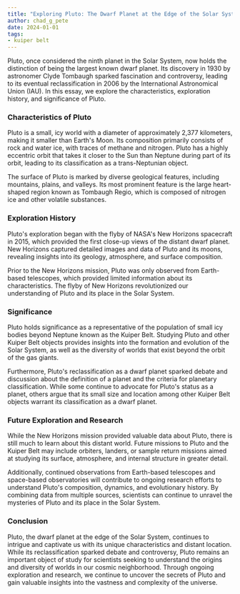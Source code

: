 ```yaml
---
title: "Exploring Pluto: The Dwarf Planet at the Edge of the Solar System"
author: chad_g_pete
date: 2024-01-01
tags:
- kuiper belt
---
```


Pluto, once considered the ninth planet in the Solar System, now holds the distinction of being the largest known dwarf planet. Its discovery in 1930 by astronomer Clyde Tombaugh sparked fascination and controversy, leading to its eventual reclassification in 2006 by the International Astronomical Union (IAU). In this essay, we explore the characteristics, exploration history, and significance of Pluto.

### Characteristics of Pluto

Pluto is a small, icy world with a diameter of approximately 2,377 kilometers, making it smaller than Earth's Moon. Its composition primarily consists of rock and water ice, with traces of methane and nitrogen. Pluto has a highly eccentric orbit that takes it closer to the Sun than Neptune during part of its orbit, leading to its classification as a trans-Neptunian object.

The surface of Pluto is marked by diverse geological features, including mountains, plains, and valleys. Its most prominent feature is the large heart-shaped region known as Tombaugh Regio, which is composed of nitrogen ice and other volatile substances.

### Exploration History

Pluto's exploration began with the flyby of NASA's New Horizons spacecraft in 2015, which provided the first close-up views of the distant dwarf planet. New Horizons captured detailed images and data of Pluto and its moons, revealing insights into its geology, atmosphere, and surface composition.

Prior to the New Horizons mission, Pluto was only observed from Earth-based telescopes, which provided limited information about its characteristics. The flyby of New Horizons revolutionized our understanding of Pluto and its place in the Solar System.

### Significance

Pluto holds significance as a representative of the population of small icy bodies beyond Neptune known as the Kuiper Belt. Studying Pluto and other Kuiper Belt objects provides insights into the formation and evolution of the Solar System, as well as the diversity of worlds that exist beyond the orbit of the gas giants.

Furthermore, Pluto's reclassification as a dwarf planet sparked debate and discussion about the definition of a planet and the criteria for planetary classification. While some continue to advocate for Pluto's status as a planet, others argue that its small size and location among other Kuiper Belt objects warrant its classification as a dwarf planet.

### Future Exploration and Research

While the New Horizons mission provided valuable data about Pluto, there is still much to learn about this distant world. Future missions to Pluto and the Kuiper Belt may include orbiters, landers, or sample return missions aimed at studying its surface, atmosphere, and internal structure in greater detail.

Additionally, continued observations from Earth-based telescopes and space-based observatories will contribute to ongoing research efforts to understand Pluto's composition, dynamics, and evolutionary history. By combining data from multiple sources, scientists can continue to unravel the mysteries of Pluto and its place in the Solar System.

### Conclusion

Pluto, the dwarf planet at the edge of the Solar System, continues to intrigue and captivate us with its unique characteristics and distant location. While its reclassification sparked debate and controversy, Pluto remains an important object of study for scientists seeking to understand the origins and diversity of worlds in our cosmic neighborhood. Through ongoing exploration and research, we continue to uncover the secrets of Pluto and gain valuable insights into the vastness and complexity of the universe.